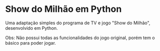 # Show do Milhão em Python
Uma adaptação simples do programa de TV e jogo "Show do Milhão", desenvolvido em Python.

Obs: Não possui todas as funcionalidades do jogo original, porém tem o básico para poder jogar.
